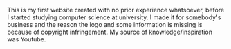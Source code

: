 This is my first website created with no prior experience whatsoever, before I started studying computer science at university. I made it for somebody's business and the reason the logo and some information is missing is because of copyright infringement. My source of knowledge/inspiration was Youtube.
